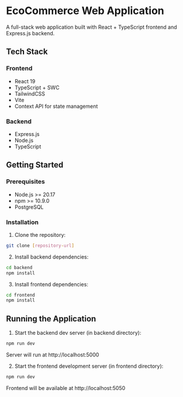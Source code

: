 # EcoCommerce Web Application

A full-stack web application built with React + TypeScript frontend and Express.js backend.

## Tech Stack

### Frontend

-   React 19
-   TypeScript + SWC
-   TailwindCSS
-   Vite
-   Context API for state management

### Backend

-   Express.js
-   Node.js
-   TypeScript

## Getting Started

### Prerequisites

-   Node.js >= 20.17
-   npm >= 10.9.0
-   PostgreSQL

### Installation

1. Clone the repository:

```bash
git clone [repository-url]
```

2. Install backend dependencies:

```bash
cd backend
npm install
```

3. Install frontend dependencies:

```bash
cd frontend
npm install
```

## Running the Application

1. Start the backend dev server (in backend directory):

```bash
npm run dev
```

Server will run at http://localhost:5000

2. Start the frontend development server (in frontend directory):

```bash
npm run dev
```

Frontend will be available at http://localhost:5050
